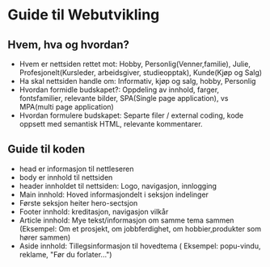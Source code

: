 # Guide til Webutvikling

## Hvem, hva og hvordan?
- Hvem er nettsiden rettet mot: 
Hobby, Personlig(Venner,familie), Julie, Profesjonelt(Kursleder, arbeidsgiver, studieopptak), Kunde(Kjøp og Salg)
- Ha skal nettsiden handle om: Informativ, kjøp og salg, hobby, Personlig
- Hvordan formidle budskapet?: Oppdeling av innhold, farger, fontsfamilier, relevante bilder, SPA(Single page application), vs MPA(multi page application)
- Hvordan formulere budskapet: Separte filer / external coding, kode oppsett med semantisk HTML, relevante kommentarer.

## Guide til koden

- head er informasjon til nettleseren 
- body er innhold til nettsiden
- header innholdet til nettsiden: Logo, navigasjon, innlogging
- Main innhold: Hoved informasjondelt i seksjon indelinger
- Første seksjon heiter hero-sectsjon
- Footer innhold: kreditasjon, navigasjon vilkår
- Article innhold: Mye tekst/informasjon om samme tema sammen (Eksempel: Om et prosjekt, om jobbferdighet, om hobbier,produkter som hører sammen)
- Aside innhold: Tillegsinformasjon til hovedtema ( Eksempel: popu-vindu, reklame, "Før du forlater...")